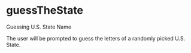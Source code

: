 # guessTheState
Guessing U.S. State Name

The user will be prompted to guess the letters of a randomly picked U.S. State. 

